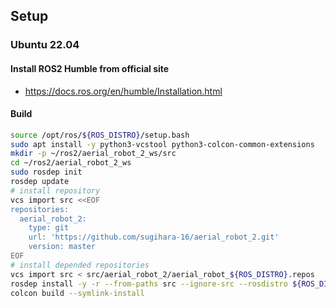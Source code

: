## Setup
### Ubuntu 22.04
#### Install ROS2 Humble from official site
- https://docs.ros.org/en/humble/Installation.html
#### Build
```bash
source /opt/ros/${ROS_DISTRO}/setup.bash
sudo apt install -y python3-vcstool python3-colcon-common-extensions
mkdir -p ~/ros2/aerial_robot_2_ws/src
cd ~/ros2/aerial_robot_2_ws
sudo rosdep init
rosdep update
# install repository
vcs import src <<EOF
repositories:
  aerial_robot_2:
    type: git
    url: 'https://github.com/sugihara-16/aerial_robot_2.git'
    version: master
EOF
# install depended repositories
vcs import src < src/aerial_robot_2/aerial_robot_${ROS_DISTRO}.repos
rosdep install -y -r --from-paths src --ignore-src --rosdistro ${ROS_DISTRO}
colcon build --symlink-install
```